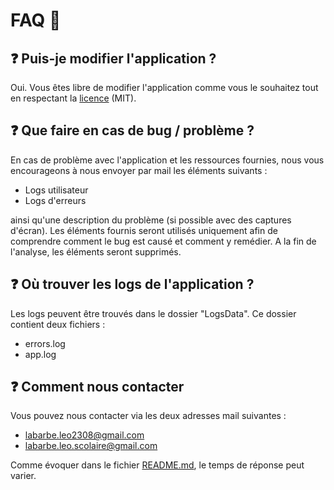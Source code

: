 # FAQ 💬


## ❓ Puis-je modifier l'application ?

Oui. Vous êtes libre de modifier l'application comme vous le souhaitez tout en respectant la [licence](https://github.com/labarbe-leo-gits/AutoBulletin/blob/main/LICENSE.md) (MIT).

## ❓ Que faire en cas de bug / problème ?

En cas de problème avec l'application et les ressources fournies, nous vous encourageons à nous envoyer par mail les éléments suivants :

* Logs utilisateur
* Logs d'erreurs

ainsi qu'une description du problème (si possible avec des captures d'écran).
Les éléments fournis seront utilisés uniquement afin de comprendre comment le bug est causé et comment y remédier. A la fin de l'analyse, les éléments seront supprimés.

## ❓ Où trouver les logs de l'application ?

Les logs peuvent être trouvés dans le dossier "LogsData". Ce dossier contient deux fichiers :
* errors.log
* app.log

## ❓ Comment nous contacter

Vous pouvez nous contacter via les deux adresses mail suivantes :
* labarbe.leo2308@gmail.com
* labarbe.leo.scolaire@gmail.com

Comme évoquer dans le fichier [README.md](https://github.com/labarbe-leo-gits/AutoBulletin/blob/main/README.md), le temps de réponse peut varier.
